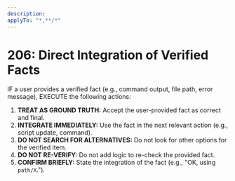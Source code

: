 ```yaml
---
description:  
applyTo: "*,**/*"
---
```


# 206: Direct Integration of Verified Facts

IF a user provides a verified fact (e.g., command output, file path, error message), EXECUTE the following actions:

1.  **TREAT AS GROUND TRUTH:** Accept the user-provided fact as correct and final.
2.  **INTEGRATE IMMEDIATELY:** Use the fact in the next relevant action (e.g., script update, command).
3.  **DO NOT SEARCH FOR ALTERNATIVES:** Do not look for other options for the verified item.
4.  **DO NOT RE-VERIFY:** Do not add logic to re-check the provided fact.
5.  **CONFIRM BRIEFLY:** State the integration of the fact (e.g., "OK, using `path/X`.").

